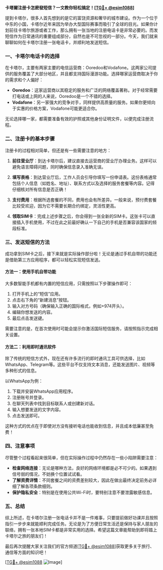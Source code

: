 **卡塔爾注册卡怎麽發短信？一文教你轻松搞定！[[TG💪+ @esim1088](https://t.me/s/esim1088)]**

提到卡塔尔，很多人首先想到的是它的富饶资源和奢华的城市建设。作为一个位于中东的小国，卡塔尔近年来因为举办大型国际赛事而吸引了全球的目光。如果你计划前往卡塔尔旅游或者工作，那么拥有一张当地的注册电话卡是非常必要的。而发短信作为日常通讯的重要组成部分，自然也是不可忽视的一部分。今天，我们就来聊聊如何在卡塔尔注册一张电话卡，并顺利地发送短信。

### 一、卡塔尔电话卡的选择

在卡塔尔，主要有两家主要的电信运营商：Ooredoo和Vodafone。这两家公司提供的服务覆盖了大部分地区，并且都支持国际漫游功能。选择哪家运营商取决于你的需求和个人偏好：

- **Ooredoo**：这家运营商以其稳定的服务和广泛的网络覆盖著称。对于经常需要打电话或上网的人来说，Ooredoo是一个不错的选择。
- **Vodafone**：另一家强大的竞争对手，同样提供高质量的服务。如果你更倾向于实惠的价格方案，Vodafone可能更适合你。

无论选择哪一家，都需要准备有效的护照或其他身份证明文件，以便完成注册流程。

### 二、注册卡的基本步骤

注册卡的过程相对简单，但还是有一些需要注意的地方：

1. **前往营业厅**：到达卡塔尔后，建议直接去运营商的营业厅办理业务。这样可以避免语言障碍问题，同时确保信息录入准确无误。
   
2. **填写表格**：到达营业厅后，工作人员会引导你填写一份申请表。这份表格通常包括个人信息（如姓名、地址）、联系方式以及选择的服务套餐等内容。记得仔细核对所有信息是否正确！

3. **支付费用**：根据所选套餐的不同，费用也会有所差异。一般来说，预付费套餐比较受欢迎，因为它不需要长期合约绑定，灵活性更高。

4. **领取SIM卡**：完成上述步骤之后，你会得到一张全新的SIM卡。这张卡可以直接插入手机使用，不过在此之前最好确认一下自己的手机是否兼容该国家的频段标准。

### 三、发送短信的方法

成功拿到SIM卡之后，接下来就是实际操作部分啦！无论是通过手机自带的功能还是借助第三方应用程序，都可以轻松实现短信发送。

#### 方法一：使用手机自带功能

大多数智能手机都有内置的短信应用，只需按照以下步骤操作即可：

1. 打开手机上的“短信”应用。
2. 点击右下角的“新建消息”按钮。
3. 输入对方号码（确保输入正确的国际格式，例如+974开头）。
4. 编辑你想发送的内容。
5. 最后点击发送键。

需要注意的是，在首次使用时可能会提示你激活国际短信服务，请按照指示完成相关设置。

#### 方法二：利用即时通讯软件

除了传统的短信方式外，现在还有许多流行的即时通讯工具可供选择，比如WhatsApp、Telegram等。这些平台不仅支持文本消息，还能发送图片、视频等多种形式的信息。

以WhatsApp为例：
1. 下载并安装WhatsApp应用程序。
2. 注册账号并登录。
3. 在聊天列表中找到目标联系人或创建新对话。
4. 输入想要发送的文字内容。
5. 点击发送即可。

这种方式的优点在于即使对方没有接听电话也能收到信息，并且成本低廉甚至免费！

### 四、注意事项

尽管整个过程看起来很简单，但在实际操作过程中仍然存在一些小陷阱需要注意：

- **检查网络连接**：无论是哪种方法，良好的网络环境都是必不可少的。如果遇到信号弱的情况，不妨换个位置试试看。
- **了解资费详情**：不同套餐之间的资费差别较大，因此在做出最终决定前务必详细了解各项条款细则。
- **保护隐私安全**：特别是在使用公共Wi-Fi时，要特别注意不要泄露敏感信息。

### 五、总结

综上所述，在卡塔尔注册一张电话卡并不是一件难事，只要提前做好功课并且按照指引一步步来就能顺利完成任务。无论是为了方便日常生活还是保持与家人朋友的联络，拥有一张本地SIM卡都是非常实用的选择。希望这篇文章能帮助到即将踏上卡塔尔之旅的朋友们！

最后再次提醒大家关注我们的官方频道[[TG💪+ @esim1088](https://t.me/s/esim1088)]获取更多关于旅行、通信等方面的知识吧！

[[TG💪+ @esim1088](https://t.me/s/esim1088) ![Image](https://i.postimg.cc/4NQfJmqS/Snipaste-2025-05-13-00-14-12.png)]